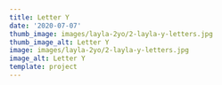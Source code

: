 ```yaml
--- 
title: Letter Y
date: '2020-07-07'
thumb_image: images/layla-2yo/2-layla-y-letters.jpg
thumb_image_alt: Letter Y
image: images/layla-2yo/2-layla-y-letters.jpg
image_alt: Letter Y
template: project
---
```

